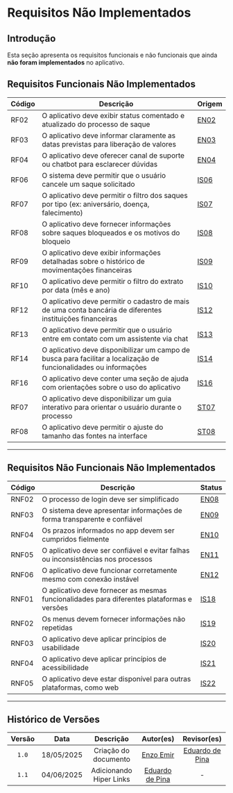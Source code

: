 # Requisitos Não Implementados

## Introdução

Esta seção apresenta os requisitos funcionais e não funcionais que ainda **não foram implementados** no aplicativo.


## Requisitos Funcionais Não Implementados

| Código | Descrição                                                                                   | Origem |
|--------|----------------------------------------------------------------------------------------------|--------|
| RF02   | O aplicativo deve exibir status comentado e atualizado do processo de saque                 | [EN02](https://requisitos-de-software.github.io/2025.1-FGTS/Elicitacao/Tecnicas-de-Elicitacao/Entrevista/#EN_RF)   |
| RF03   | O aplicativo deve informar claramente as datas previstas para liberação de valores          | [EN03](https://requisitos-de-software.github.io/2025.1-FGTS/Elicitacao/Tecnicas-de-Elicitacao/Entrevista/#EN_RF)   |
| RF04   | O aplicativo deve oferecer canal de suporte ou chatbot para esclarecer dúvidas              | [EN04](https://requisitos-de-software.github.io/2025.1-FGTS/Elicitacao/Tecnicas-de-Elicitacao/Entrevista/#EN_RF)   |
| RF06   | O sistema deve permitir que o usuário cancele um saque solicitado                           | [IS06](https://requisitos-de-software.github.io/2025.1-FGTS/Elicitacao/Tecnicas-de-Elicitacao/Introspeccao/#IS_RF)   |
| RF07   | O aplicativo deve permitir o filtro dos saques por tipo (ex: aniversário, doença, falecimento) | [IS07](https://requisitos-de-software.github.io/2025.1-FGTS/Elicitacao/Tecnicas-de-Elicitacao/Introspeccao/#IS_RF)   |
| RF08   | O aplicativo deve fornecer informações sobre saques bloqueados e os motivos do bloqueio     | [IS08](https://requisitos-de-software.github.io/2025.1-FGTS/Elicitacao/Tecnicas-de-Elicitacao/Introspeccao/#IS_RF)   |
| RF09   | O aplicativo deve exibir informações detalhadas sobre o histórico de movimentações financeiras | [IS09](https://requisitos-de-software.github.io/2025.1-FGTS/Elicitacao/Tecnicas-de-Elicitacao/Introspeccao/#IS_RF)   |
| RF10   | O aplicativo deve permitir o filtro do extrato por data (mês e ano)                         | [IS10](https://requisitos-de-software.github.io/2025.1-FGTS/Elicitacao/Tecnicas-de-Elicitacao/Introspeccao/#IS_RF)   |
| RF12   | O aplicativo deve permitir o cadastro de mais de uma conta bancária de diferentes instituições financeiras | [IS12](https://requisitos-de-software.github.io/2025.1-FGTS/Elicitacao/Tecnicas-de-Elicitacao/Introspeccao/#IS_RF)   |
| RF13   | O aplicativo deve permitir que o usuário entre em contato com um assistente via chat        | [IS13](https://requisitos-de-software.github.io/2025.1-FGTS/Elicitacao/Tecnicas-de-Elicitacao/Introspeccao/#IS_RF)   |
| RF14   | O aplicativo deve disponibilizar um campo de busca para facilitar a localização de funcionalidades ou informações | [IS14](https://requisitos-de-software.github.io/2025.1-FGTS/Elicitacao/Tecnicas-de-Elicitacao/Introspeccao/#IS_RF)   |
| RF16   | O aplicativo deve conter uma seção de ajuda com orientações sobre o uso do aplicativo       | [IS16](https://requisitos-de-software.github.io/2025.1-FGTS/Elicitacao/Tecnicas-de-Elicitacao/Introspeccao/#IS_RF)   |
| RF07   | O aplicativo deve disponibilizar um guia interativo para orientar o usuário durante o processo | [ST07](https://requisitos-de-software.github.io/2025.1-FGTS/Elicitacao/Tecnicas-de-Elicitacao/Storytelling/#ST_RF)   |
| RF08   | O aplicativo deve permitir o ajuste do tamanho das fontes na interface                      | [ST08](https://requisitos-de-software.github.io/2025.1-FGTS/Elicitacao/Tecnicas-de-Elicitacao/Storytelling/#ST_RF)   |

---

## Requisitos Não Funcionais Não Implementados

| Código  | Descrição                                                                                       | Status |
|---------|--------------------------------------------------------------------------------------------------|--------|
| RNF02   | O processo de login deve ser simplificado                                                        | [EN08](https://requisitos-de-software.github.io/2025.1-FGTS/Elicitacao/Tecnicas-de-Elicitacao/Entrevista/#EN_RNF)   |
| RNF03   | O sistema deve apresentar informações de forma transparente e confiável                          | [EN09](https://requisitos-de-software.github.io/2025.1-FGTS/Elicitacao/Tecnicas-de-Elicitacao/Entrevista/#EN_RNF)   |
| RNF04   | Os prazos informados no app devem ser cumpridos fielmente                                        | [EN10](https://requisitos-de-software.github.io/2025.1-FGTS/Elicitacao/Tecnicas-de-Elicitacao/Entrevista/#EN_RNF)   |
| RNF05   | O aplicativo deve ser confiável e evitar falhas ou inconsistências nos processos                 | [EN11](https://requisitos-de-software.github.io/2025.1-FGTS/Elicitacao/Tecnicas-de-Elicitacao/Entrevista/#EN_RNF)   |
| RNF06   | O aplicativo deve funcionar corretamente mesmo com conexão instável                              | [EN12](https://requisitos-de-software.github.io/2025.1-FGTS/Elicitacao/Tecnicas-de-Elicitacao/Entrevista/#EN_RNF)   |
| RNF01   | O aplicativo deve fornecer as mesmas funcionalidades para diferentes plataformas e versões      | [IS18](https://requisitos-de-software.github.io/2025.1-FGTS/Elicitacao/Tecnicas-de-Elicitacao/Introspeccao/#IS_RNF)   |
| RNF02   | Os menus devem fornecer informações não repetidas                                                | [IS19](https://requisitos-de-software.github.io/2025.1-FGTS/Elicitacao/Tecnicas-de-Elicitacao/Introspeccao/#IS_RNF)   |
| RNF03   | O aplicativo deve aplicar princípios de usabilidade                                              | [IS20](https://requisitos-de-software.github.io/2025.1-FGTS/Elicitacao/Tecnicas-de-Elicitacao/Introspeccao/#IS_RNF)   |
| RNF04   | O aplicativo deve aplicar princípios de acessibilidade                                           | [IS21](https://requisitos-de-software.github.io/2025.1-FGTS/Elicitacao/Tecnicas-de-Elicitacao/Introspeccao/#IS_RNF)   |
| RNF05   | O aplicativo deve estar disponível para outras plataformas, como web                             | [IS22](https://requisitos-de-software.github.io/2025.1-FGTS/Elicitacao/Tecnicas-de-Elicitacao/Introspeccao/#IS_RNF)   |

---

## Histórico de Versões

| Versão | Data | Descrição | Autor(es) | Revisor(es) |
| :-: | :-: | :-: | :-: | :-: |
| `1.0` | 18/05/2025 | Criação do documento | [Enzo Emir](https://github.com/EnzoEmir) | [Eduardo de Pina](https://github.com/eduardodpms) |
| `1.1` | 04/06/2025 | Adicionando Hiper Links | [Eduardo de Pina](https://github.com/eduardodpms) | - |